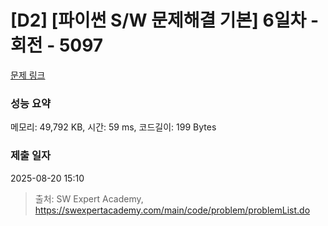 # [D2] [파이썬 S/W 문제해결 기본] 6일차 - 회전 - 5097 

[문제 링크](https://swexpertacademy.com/main/code/problem/problemDetail.do?contestProbId=AWTVjgHKbn8DFAVT) 

### 성능 요약

메모리: 49,792 KB, 시간: 59 ms, 코드길이: 199 Bytes

### 제출 일자

2025-08-20 15:10



> 출처: SW Expert Academy, https://swexpertacademy.com/main/code/problem/problemList.do